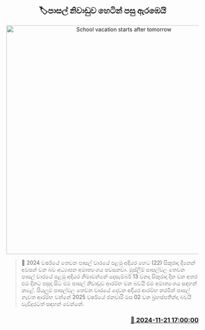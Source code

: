 <p align='center'><b><h2 align='center' title='School vacation starts after tomorrow'>🏷පාසල් නිවාඩුව හෙටින් පසු ඇරඹෙයි</h2></b></p>
<p align='center'><img src='https://helakuru.sgp1.cdn.digitaloceanspaces.com/esana/images/lib/school-students[1].jpg' width='600' alt='School vacation starts after tomorrow'></p>

>📝 2024 වර්ෂයේ තෙවන පාසල් වාරයේ පළමු අදියර හෙට (22) සිකුරාදා දිනෙන් අවසන් වන බව අධ්‍යාපන අමාත්‍යංශය පවසනවා.
මුස්ලිම් පාසල්වල තෙවන පාසල් වාරයේ පළමු අදියර නිමාවන්නේ දෙසැම්බර් 13 වනදා සිකුරාදා දින වන අතර එම දිනට පසුදා සිට එම පාසල් නිවාඩුව ආරම්භ වන බවයි එම අමාත්‍යංශය සඳහන් කළේ.
සියලුම පාසල්වල තෙවන වාරයේ දෙවන අදියර ආරම්භ කරමින් පාසල් නැවත ආරම්භ වන්නේ 2025 වර්ෂයේ ජනවාරි මස 02 වන බ්‍රහස්පතින්දා බවයි වැඩිදුරටත් සඳහන් වෙන්නේ.


<h3 align='right'><a href='https://www.helakuru.lk/esana/p/105346/'>📅 2024-11-21 17:00:00</a></h3>
